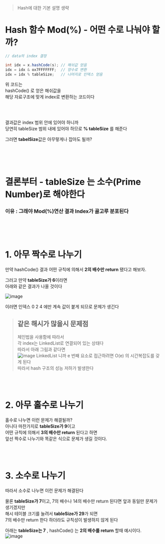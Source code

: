 > Hash에 대한 기본 설명 생략  


# Hash 함수 Mod(%) - 어떤 수로 나눠야 할까?  

```java
// data의 index 결정

int idx = x.hashCode(s); // 해쉬값 얻음
idx = idx & ox7FFFFFFF;  // 양수로 변환 
idx = idx % tableSize;   // 나머지로 인덱스 얻음  
```

위 코드는   
hashCode() 로 얻은 해쉬값을  
해당 자료구조에 맞게 index로 변환하는 코드이다  
  
<br><br>
  
결과값은 index 범위 안에 있어야 하니까  
당연히 tableSize 범위 내에 있어야 하므로 **% tableSize** 를 해준다
  
그러면 **tabelSize**값은 아무렇게나 잡아도 될까?  
  
<br><br><br>
  
# 결론부터 - tableSize 는 소수(Prime Number)로 해야한다  

### 이유 : 그래야 Mod(%)연산 결과 Index가 골고루 분포된다  

<br><br><br>  

# 1. 아무 짝수로 나누기   
  
만약 hashCode() 결과 어떤 규칙에 의해서 **2의 배수만 return** 됐다고 해보자.  
  
그러고 만약 **tableSize가 6**이라면  
아래와 같은 결과가 나올 것이다   
  
![image](https://user-images.githubusercontent.com/101965836/197335089-04ee0f79-fffc-45c7-a083-a27dd8754bd5.png)  
  
이러면 인덱스 0 2 4 에만 계속 값이 붙게 되므로 문제가 생긴다  
  
> ## 같은 해시가 많을시 문제점
> 체인법을 사용함에 따라서  
> 각 index는 LinkedList로 연결되어 있는 상태다  
> 따라서 아래 그림과 같다면    
> ![image](https://user-images.githubusercontent.com/101965836/197335577-1a649ef2-4b6a-4af3-909b-1d5747acb167.png)
> LinkedList 니까 e 번째 요소로 접근하려면 O(e) 의 시간복잡도를 갖게 된다  
> 따라서 hash 구조의 성능 저하가 발생한다  
  
<br><br>  
  
# 2. 아무 홀수로 나누기  
  
홀수로 나누면 이런 문제가 해결될까?  
아니다 마찬가지로 **tableSize가 9**이고  
어떤 규칙에 의해서 **3의 배수만 return** 된다고 하면  
앞선 짝수로 나누기와 똑같은 식으로 문제가 생길 것이다.  
  
<br><br>  
  
# 3. 소수로 나누기  

따라서 소수로 나누면 이런 문제가 해결된다  
  
물론 **tableSize가 7**이고, 7의 배수나 14의 배수만 return 된다면 앞과 동일만 문제가 생기겠지만  
해시 테이블 크기를 늘려서 **tableSize가 29**가 되면  
7의 배수만 return 한다 하더라도 규칙성이 발생하지 않게 된다  
    
아래는 **tableSize는 7** , hashCode() 는 **2의 배수를 return** 할때 예시이다.  
![image](https://user-images.githubusercontent.com/101965836/197335813-9fef1b73-c0f7-4f77-80f0-148a0501dfdc.png)  
  

